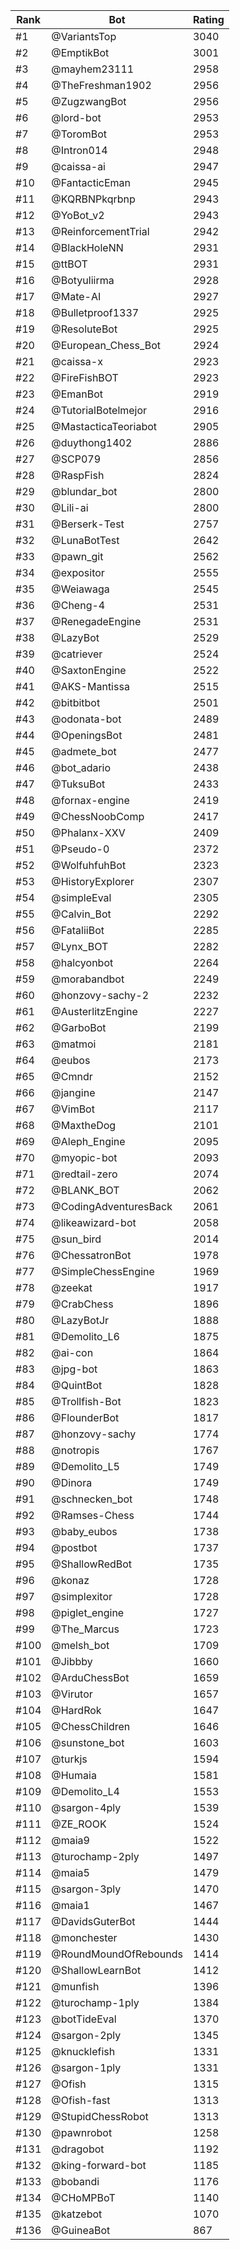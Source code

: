 Rank|Bot|Rating
---|---|---
#1|@VariantsTop|3040
#2|@EmptikBot|3001
#3|@mayhem23111|2958
#4|@TheFreshman1902|2956
#5|@ZugzwangBot|2956
#6|@lord-bot|2953
#7|@ToromBot|2953
#8|@Intron014|2948
#9|@caissa-ai|2947
#10|@FantacticEman|2945
#11|@KQRBNPkqrbnp|2943
#12|@YoBot_v2|2943
#13|@ReinforcementTrial|2942
#14|@BlackHoleNN|2931
#15|@ttBOT|2931
#16|@Botyuliirma|2928
#17|@Mate-AI|2927
#18|@Bulletproof1337|2925
#19|@ResoluteBot|2925
#20|@European_Chess_Bot|2924
#21|@caissa-x|2923
#22|@FireFishBOT|2923
#23|@EmanBot|2919
#24|@TutorialBotelmejor|2916
#25|@MastacticaTeoriabot|2905
#26|@duythong1402|2886
#27|@SCP079|2856
#28|@RaspFish|2824
#29|@blundar_bot|2800
#30|@Lili-ai|2800
#31|@Berserk-Test|2757
#32|@LunaBotTest|2642
#33|@pawn_git|2562
#34|@expositor|2555
#35|@Weiawaga|2545
#36|@Cheng-4|2531
#37|@RenegadeEngine|2531
#38|@LazyBot|2529
#39|@catriever|2524
#40|@SaxtonEngine|2522
#41|@AKS-Mantissa|2515
#42|@bitbitbot|2501
#43|@odonata-bot|2489
#44|@OpeningsBot|2481
#45|@admete_bot|2477
#46|@bot_adario|2438
#47|@TuksuBot|2433
#48|@fornax-engine|2419
#49|@ChessNoobComp|2417
#50|@Phalanx-XXV|2409
#51|@Pseudo-0|2372
#52|@WolfuhfuhBot|2323
#53|@HistoryExplorer|2307
#54|@simpleEval|2305
#55|@Calvin_Bot|2292
#56|@FataliiBot|2285
#57|@Lynx_BOT|2282
#58|@halcyonbot|2264
#59|@morabandbot|2249
#60|@honzovy-sachy-2|2232
#61|@AusterlitzEngine|2227
#62|@GarboBot|2199
#63|@matmoi|2181
#64|@eubos|2173
#65|@Cmndr|2152
#66|@jangine|2147
#67|@VimBot|2117
#68|@MaxtheDog|2101
#69|@Aleph_Engine|2095
#70|@myopic-bot|2093
#71|@redtail-zero|2074
#72|@BLANK_BOT|2062
#73|@CodingAdventuresBack|2061
#74|@likeawizard-bot|2058
#75|@sun_bird|2014
#76|@ChessatronBot|1978
#77|@SimpleChessEngine|1969
#78|@zeekat|1917
#79|@CrabChess|1896
#80|@LazyBotJr|1888
#81|@Demolito_L6|1875
#82|@ai-con|1864
#83|@jpg-bot|1863
#84|@QuintBot|1828
#85|@Trollfish-Bot|1823
#86|@FlounderBot|1817
#87|@honzovy-sachy|1774
#88|@notropis|1767
#89|@Demolito_L5|1749
#90|@Dinora|1749
#91|@schnecken_bot|1748
#92|@Ramses-Chess|1744
#93|@baby_eubos|1738
#94|@postbot|1737
#95|@ShallowRedBot|1735
#96|@konaz|1728
#97|@simplexitor|1728
#98|@piglet_engine|1727
#99|@The_Marcus|1723
#100|@melsh_bot|1709
#101|@Jibbby|1660
#102|@ArduChessBot|1659
#103|@Virutor|1657
#104|@HardRok|1647
#105|@ChessChildren|1646
#106|@sunstone_bot|1603
#107|@turkjs|1594
#108|@Humaia|1581
#109|@Demolito_L4|1553
#110|@sargon-4ply|1539
#111|@ZE_ROOK|1524
#112|@maia9|1522
#113|@turochamp-2ply|1497
#114|@maia5|1479
#115|@sargon-3ply|1470
#116|@maia1|1467
#117|@DavidsGuterBot|1444
#118|@monchester|1430
#119|@RoundMoundOfRebounds|1414
#120|@ShallowLearnBot|1412
#121|@munfish|1396
#122|@turochamp-1ply|1384
#123|@botTideEval|1370
#124|@sargon-2ply|1345
#125|@knucklefish|1331
#126|@sargon-1ply|1331
#127|@Ofish|1315
#128|@Ofish-fast|1313
#129|@StupidChessRobot|1313
#130|@pawnrobot|1258
#131|@dragobot|1192
#132|@king-forward-bot|1185
#133|@bobandi|1176
#134|@CHoMPBoT|1140
#135|@katzebot|1070
#136|@GuineaBot|867
